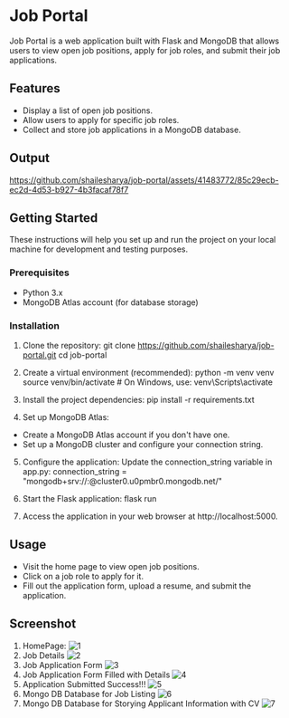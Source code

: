 # Job Portal

Job Portal is a web application built with Flask and MongoDB that allows users to view open job positions, apply for job roles, and submit their job applications.

## Features

- Display a list of open job positions.
- Allow users to apply for specific job roles.
- Collect and store job applications in a MongoDB database.

## Output
https://github.com/shailesharya/job-portal/assets/41483772/85c29ecb-ec2d-4d53-b927-4b3facaf78f7



## Getting Started

These instructions will help you set up and run the project on your local machine for development and testing purposes.

### Prerequisites

- Python 3.x
- MongoDB Atlas account (for database storage)

### Installation

1. Clone the repository:
   git clone https://github.com/shailesharya/job-portal.git
   cd job-portal
   
2. Create a virtual environment (recommended):
   python -m venv venv
   source venv/bin/activate  # On Windows, use: venv\Scripts\activate
   
3. Install the project dependencies:
   pip install -r requirements.txt
   
4. Set up MongoDB Atlas:
  - Create a MongoDB Atlas account if you don't have one.
  - Set up a MongoDB cluster and configure your connection string.
    
5. Configure the application:
   Update the connection_string variable in app.py:
   connection_string = "mongodb+srv://<user>:<password>@cluster0.u0pmbr0.mongodb.net/"

7. Start the Flask application:
   flask run

8. Access the application in your web browser at http://localhost:5000.

## Usage
- Visit the home page to view open job positions.
- Click on a job role to apply for it.
- Fill out the application form, upload a resume, and submit the application.

## Screenshot
1. HomePage:
   ![1](https://github.com/shailesharya/job-portal/assets/41483772/60d47a99-468f-46d9-bf99-3db393d0f901)
2. Job Details
   ![2](https://github.com/shailesharya/job-portal/assets/41483772/d48a6b98-a7f2-4dd2-8d04-41b5e12b4659)
3. Job Application Form
   ![3](https://github.com/shailesharya/job-portal/assets/41483772/9ca0efcc-1ffc-471e-a4ed-be815dffb79c)
4. Job Application Form Filled with Details
   ![4](https://github.com/shailesharya/job-portal/assets/41483772/ed0c12d0-183e-4122-a187-18120d16feaa)
5. Application Submitted Success!!!
   ![5](https://github.com/shailesharya/job-portal/assets/41483772/b8f385bf-73ae-4413-a1cd-923df43d2f88)
6. Mongo DB Database for Job Listing
   ![6](https://github.com/shailesharya/job-portal/assets/41483772/4384f623-a7ab-4923-820b-66cd991181d3)
7. Mongo DB Database for Storying Applicant Information with CV
   ![7](https://github.com/shailesharya/job-portal/assets/41483772/eca7a85d-b982-42fc-bc19-137515466b72)







 
